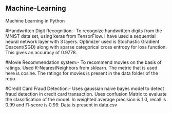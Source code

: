 ## Machine-Learning
Machine Learning in Python

#Handwritten Digit Recognition:- 
To recognize handwritten digits from the MNIST data set, using keras from TensorFlow. I have used a sequential neural network layer with 3 layers. Optimizer used is Stochastic Gradient Descent(SGD) along with sparse categorical cross entropy for loss function. This gives an accuracy of 0.9778.

#Movie Recommendation system:- 
To recommend movies on the basis of ratings. Used K-NearestNeighbors from sklearn. The metric that is used here is cosine. The ratings for movies is present in the data folder of the repo.

#Credit Card Fraud Detection:- 
Uses gaussian naive bayes model to detect fraud detection in credit card transaction. Uses confusion Matrix to evaluate the classification of the model. In weighted average precision is 1.0, recall is 0.99 and f1-score is 0.99. Data is present in data.csv
